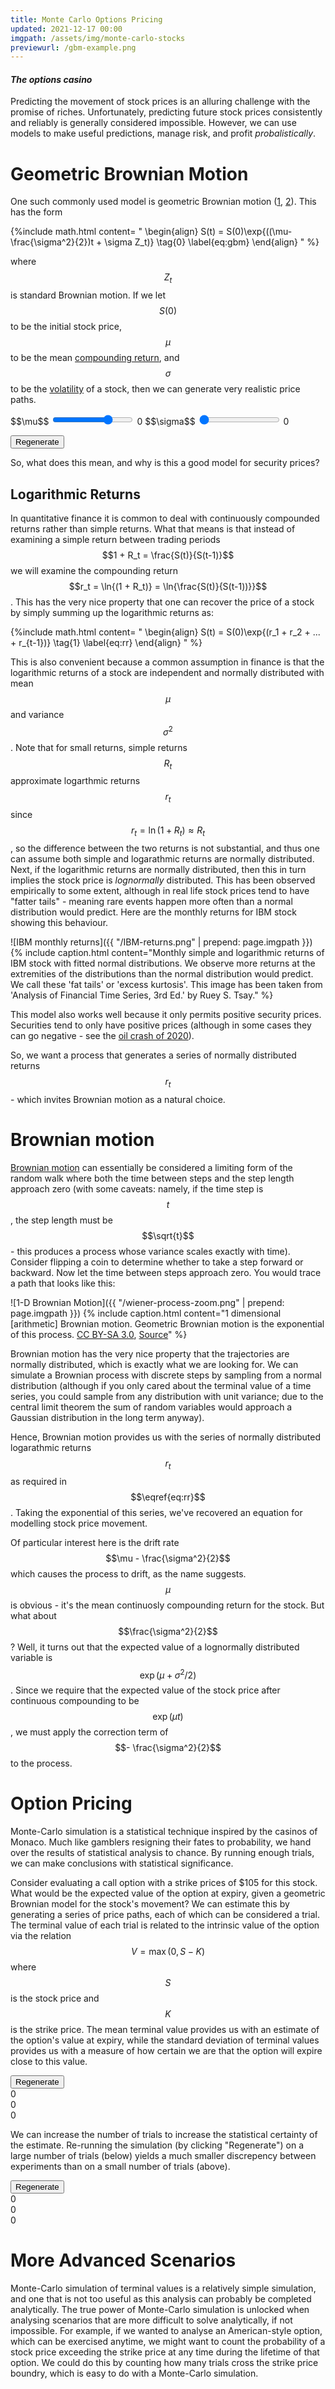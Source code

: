 ```yaml
---
title: Monte Carlo Options Pricing
updated: 2021-12-17 00:00
imgpath: /assets/img/monte-carlo-stocks
previewurl: /gbm-example.png
---
```


#### _The options casino_

Predicting the movement of stock prices is an alluring challenge with the promise of riches. Unfortunately, predicting future stock prices consistently and reliably is generally considered impossible. However, we can use models to make useful predictions, manage risk, and profit *probalistically*. 

# Geometric Brownian Motion
One such commonly used model is geometric Brownian motion ([1](https://stats.libretexts.org/Bookshelves/Probability_Theory/Probability_Mathematical_Statistics_and_Stochastic_Processes_(Siegrist)/18%3A_Brownian_Motion/18.04%3A_Geometric_Brownian_Motion), [2](http://www.columbia.edu/~ks20/FE-Notes/4700-07-Notes-GBM.pdf)). This has the form

{%include math.html content=
"
\begin{align}
 S(t) = S(0)\exp{((\mu-\frac{\sigma^2}{2})t + \sigma Z_t)} \tag{0}  \label{eq:gbm}
\end{align}
" 
%}

where $$Z_t$$ is standard Brownian motion. If we let $$S(0)$$ to be the initial stock price, $$\mu$$ to be the mean [compounding return](https://en.wikipedia.org/wiki/Rate_of_return#Logarithmic_or_continuously_compounded_return), and $$\sigma$$ to be the [volatility](https://en.wikipedia.org/wiki/Volatility_(finance)) of a stock, then we can generate very realistic price paths. 

<div id='plot-0'></div>
<span class="slider-container">
    <span class="slider-label" class="slider-label">$$\mu$$</span>
    <span>
        <input class="slider" id="mean-slider" type="range" min="-2.5" max="1" value="0" step="0.01">
    </span>
    <span class="slider-value" id="mean-slider-value">0</span>
</span>

<span class="slider-container">
    <span class="slider-label" class="slider-label">$$\sigma$$</span>
    <span>
        <input class="slider" id="sigma-slider" type="range" min="0" max="1" value="0" step="0.01">
    </span>
    <span class="slider-value" id="sigma-slider-value">0</span>
</span>

<button class="regenerate-button" onclick="regenerate0()">Regenerate</button>

<div style="display:none" id='mean-0'>0</div>
<div style="display:none" id='sigma-0'>0</div>
<div style="display:none" id='option-mean-0'>0</div>

So, what does this mean, and why is this a good model for security prices?

## Logarithmic Returns
In quantitative finance it is common to deal with continuously compounded returns rather than simple returns. What that means is that instead of examining a simple return between trading periods $$1 + R_t = \frac{S(t)}{S(t-1)}$$ we will examine the compounding return $$r_t = \ln{(1 + R_t)} = \ln{\frac{S(t)}{S(t-1))}}$$. This has the very nice property that one can recover the price of a stock by simply summing up the logarithmic returns as:

{%include math.html content=
"
\begin{align}
 S(t) = S(0)\exp{(r_1 + r_2 + ... + r_{t-1})} \tag{1}  \label{eq:rr}
\end{align}
" 
%}

This is also convenient because a common assumption in finance is that the logarithmic returns of a stock are independent and normally distributed with mean $$\mu$$ and variance $$\sigma^2$$. Note that for small returns, simple returns $$R_t$$ approximate logarthmic returns $$r_t$$ since $$r_t = \ln{(1 + R_t)} \approx R_t$$, so the difference between the two returns is not substantial, and thus one can assume both simple and logarathmic returns are normally distributed. Next, if the logarithmic returns are normally distributed, then this in turn implies the stock price is *lognormally* distributed. This has been observed empirically to some extent, although in real life stock prices tend to have "fatter tails" - meaning rare events happen more often than a normal distribution would predict. Here are the monthly returns for IBM stock showing this behaviour. 

![IBM monthly returns]({{ "/IBM-returns.png" | prepend: page.imgpath }})
{% include caption.html content="Monthly simple and logarithmic returns of IBM stock with fitted normal distributions. We observe more returns at the extremities of the distributions than the normal distribution would predict. We call these 'fat tails' or 'excess kurtosis'. This image has been taken from 'Analysis of Financial Time Series, 3rd Ed.' by Ruey S. Tsay." %}

This model also works well because it only permits positive security prices. Securities tend to only have positive prices (although in some cases they can go negative - see the [oil crash of 2020](https://assets.weforum.org/editor/kE8TpkO7bzo3dLFWEh9UDvgqRuZPOmURhnh0FfwOVYc.png)).

So, we want a process that generates a series of normally distributed returns $$r_t$$ - which invites Brownian motion as a natural choice.


# Brownian motion
[Brownian motion](https://stats.libretexts.org/Bookshelves/Probability_Theory/Probability_Mathematical_Statistics_and_Stochastic_Processes_(Siegrist)/18%3A_Brownian_Motion/18.01%3A_Standard_Brownian_Motion) can essentially be considered a limiting form of the random walk where both the time between steps and the step length approach zero (with some caveats: namely, if the time step is $$t$$, the step length must be $$\sqrt{t}$$ - this produces a process whose variance scales exactly with time). Consider flipping a coin to determine whether to take a step forward or backward. Now let the time between steps approach zero. You would trace a path that looks like this:

![1-D Brownian Motion]({{ "/wiener-process-zoom.png" | prepend: page.imgpath }})
{% include caption.html content="1 dimensional [arithmetic] Brownian motion. Geometric Brownian motion is the exponential of this process. <a target='_blank' href='http://creativecommons.org/licenses/by-sa/3.0/' title='Creative Commons Attribution-Share Alike 3.0'>CC BY-SA 3.0</a>, <a target='_blank' href='https://commons.wikimedia.org/w/index.php?curid=1426987'>Source</a>" %}

Brownian motion has the very nice property that the trajectories are normally distributed, which is exactly what we are looking for. We can simulate a Brownian process with discrete steps by sampling from a normal distribution (although if you only cared about the terminal value of a time series, you could sample from any distribution with unit variance; due to the central limit theorem the sum of random variables would approach a Gaussian distribution in the long term anyway).

Hence, Brownian motion provides us with the series of normally distributed logarathmic returns $$r_t$$ as required in $$\eqref{eq:rr}$$. Taking the exponential of this series, we've recovered an equation for modelling stock price movement.

Of particular interest here is the drift rate $$\mu - \frac{\sigma^2}{2}$$ which causes the process to drift, as the name suggests. $$\mu$$ is obvious - it's the mean continuosly compounding return for the stock. But what about $$\frac{\sigma^2}{2}$$? Well, it turns out that the expected value of a lognormally distributed variable is $$\exp(\mu + \sigma^2/2)$$. Since we require that the expected value of the stock price after continuous compounding to be $$\exp(\mu t)$$, we must apply the correction term of $$- \frac{\sigma^2}{2}$$ to the process.

# Option Pricing

Monte-Carlo simulation is a statistical technique inspired by the casinos of Monaco. Much like gamblers resigning their fates to probability, we hand over the results of statistical analysis to chance. By running enough trials, we can make conclusions with statistical significance. 

Consider evaluating a call option with a strike prices of $105 for this stock. What would be the expected value of the option at expiry, given a geometric Brownian model for the stock's movement? We can estimate this by generating a series of price paths, each of which can be considered a trial. The terminal value of each trial is related to the intrinsic value of the option via the relation $$V = \max(0, S - K)$$ where $$S$$ is the stock price and $$K$$ is the strike price. The mean terminal value provides us with an estimate of the option's value at expiry, while the standard deviation of terminal values provides us with a measure of how certain we are that the option will expire close to this value. 

<div id='plot-1'></div>
<button class="regenerate-button" onclick="regenerate1()">Regenerate</button>
<div id='mean-1'>0</div>
<div id='sigma-1'>0</div>
<div id='option-mean-1'>0</div>

We can increase the number of trials to increase the statistical certainty of the estimate. Re-running the simulation (by clicking "Regenerate") on a large number of trials (below) yields a much smaller discrepency between experiments than on a small number of trials (above).

<div id='plot-2'></div>
<button class="regenerate-button" onclick="regenerate2()">Regenerate</button>
<div id='mean-2'>0</div>
<div id='sigma-2'>0</div>
<div id='option-mean-2'>0</div>

# More Advanced Scenarios
Monte-Carlo simulation of terminal values is a relatively simple simulation, and one that is not too useful as this analysis can probably be completed analytically. The true power of Monte-Carlo simulation is unlocked when analysing scenarios that are more difficult to solve analytically, if not impossible. For example, if we wanted to analyse an American-style option, which can be exercised anytime, we might want to count the probability of a stock price exceeding the strike price at any time during the lifetime of that option. We could do this by counting how many trials cross the strike price boundry, which is easy to do with a Monte-Carlo simulation.

<script src='https://cdn.plot.ly/plotly-2.4.2.min.js'></script>
<script src="https://cdnjs.cloudflare.com/ajax/libs/mathjs/9.5.1/math.js" integrity="sha512-AfRcJIj922x/jSJpQLnry0DYIBg6EGCtwk/MiQ6QvDlzb7kNFxH8EdqXLkaXXY3YHQS9FrSb8H7LzuLn0CZQ1A==" crossorigin="anonymous" referrerpolicy="no-referrer"></script>
<script src="/assets/js/monte-carlo-options.js" async></script>